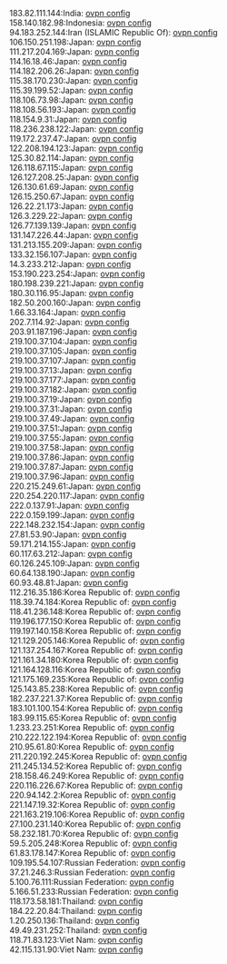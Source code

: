 183.82.111.144:India: [ovpn config](vpn/183_82_111_144.ovpn)  
158.140.182.98:Indonesia: [ovpn config](vpn/158_140_182_98.ovpn)  
94.183.252.144:Iran (ISLAMIC Republic Of): [ovpn config](vpn/94_183_252_144.ovpn)  
106.150.251.198:Japan: [ovpn config](vpn/106_150_251_198.ovpn)  
111.217.204.169:Japan: [ovpn config](vpn/111_217_204_169.ovpn)  
114.16.18.46:Japan: [ovpn config](vpn/114_16_18_46.ovpn)  
114.182.206.26:Japan: [ovpn config](vpn/114_182_206_26.ovpn)  
115.38.170.230:Japan: [ovpn config](vpn/115_38_170_230.ovpn)  
115.39.199.52:Japan: [ovpn config](vpn/115_39_199_52.ovpn)  
118.106.73.98:Japan: [ovpn config](vpn/118_106_73_98.ovpn)  
118.108.56.193:Japan: [ovpn config](vpn/118_108_56_193.ovpn)  
118.154.9.31:Japan: [ovpn config](vpn/118_154_9_31.ovpn)  
118.236.238.122:Japan: [ovpn config](vpn/118_236_238_122.ovpn)  
119.172.237.47:Japan: [ovpn config](vpn/119_172_237_47.ovpn)  
122.208.194.123:Japan: [ovpn config](vpn/122_208_194_123.ovpn)  
125.30.82.114:Japan: [ovpn config](vpn/125_30_82_114.ovpn)  
126.118.67.115:Japan: [ovpn config](vpn/126_118_67_115.ovpn)  
126.127.208.25:Japan: [ovpn config](vpn/126_127_208_25.ovpn)  
126.130.61.69:Japan: [ovpn config](vpn/126_130_61_69.ovpn)  
126.15.250.67:Japan: [ovpn config](vpn/126_15_250_67.ovpn)  
126.22.21.173:Japan: [ovpn config](vpn/126_22_21_173.ovpn)  
126.3.229.22:Japan: [ovpn config](vpn/126_3_229_22.ovpn)  
126.77.139.139:Japan: [ovpn config](vpn/126_77_139_139.ovpn)  
131.147.226.44:Japan: [ovpn config](vpn/131_147_226_44.ovpn)  
131.213.155.209:Japan: [ovpn config](vpn/131_213_155_209.ovpn)  
133.32.156.107:Japan: [ovpn config](vpn/133_32_156_107.ovpn)  
14.3.233.212:Japan: [ovpn config](vpn/14_3_233_212.ovpn)  
153.190.223.254:Japan: [ovpn config](vpn/153_190_223_254.ovpn)  
180.198.239.221:Japan: [ovpn config](vpn/180_198_239_221.ovpn)  
180.30.116.95:Japan: [ovpn config](vpn/180_30_116_95.ovpn)  
182.50.200.160:Japan: [ovpn config](vpn/182_50_200_160.ovpn)  
1.66.33.164:Japan: [ovpn config](vpn/1_66_33_164.ovpn)  
202.7.114.92:Japan: [ovpn config](vpn/202_7_114_92.ovpn)  
203.91.187.196:Japan: [ovpn config](vpn/203_91_187_196.ovpn)  
219.100.37.104:Japan: [ovpn config](vpn/219_100_37_104.ovpn)  
219.100.37.105:Japan: [ovpn config](vpn/219_100_37_105.ovpn)  
219.100.37.107:Japan: [ovpn config](vpn/219_100_37_107.ovpn)  
219.100.37.13:Japan: [ovpn config](vpn/219_100_37_13.ovpn)  
219.100.37.177:Japan: [ovpn config](vpn/219_100_37_177.ovpn)  
219.100.37.182:Japan: [ovpn config](vpn/219_100_37_182.ovpn)  
219.100.37.19:Japan: [ovpn config](vpn/219_100_37_19.ovpn)  
219.100.37.31:Japan: [ovpn config](vpn/219_100_37_31.ovpn)  
219.100.37.49:Japan: [ovpn config](vpn/219_100_37_49.ovpn)  
219.100.37.51:Japan: [ovpn config](vpn/219_100_37_51.ovpn)  
219.100.37.55:Japan: [ovpn config](vpn/219_100_37_55.ovpn)  
219.100.37.58:Japan: [ovpn config](vpn/219_100_37_58.ovpn)  
219.100.37.86:Japan: [ovpn config](vpn/219_100_37_86.ovpn)  
219.100.37.87:Japan: [ovpn config](vpn/219_100_37_87.ovpn)  
219.100.37.96:Japan: [ovpn config](vpn/219_100_37_96.ovpn)  
220.215.249.61:Japan: [ovpn config](vpn/220_215_249_61.ovpn)  
220.254.220.117:Japan: [ovpn config](vpn/220_254_220_117.ovpn)  
222.0.137.91:Japan: [ovpn config](vpn/222_0_137_91.ovpn)  
222.0.159.199:Japan: [ovpn config](vpn/222_0_159_199.ovpn)  
222.148.232.154:Japan: [ovpn config](vpn/222_148_232_154.ovpn)  
27.81.53.90:Japan: [ovpn config](vpn/27_81_53_90.ovpn)  
59.171.214.155:Japan: [ovpn config](vpn/59_171_214_155.ovpn)  
60.117.63.212:Japan: [ovpn config](vpn/60_117_63_212.ovpn)  
60.126.245.109:Japan: [ovpn config](vpn/60_126_245_109.ovpn)  
60.64.138.190:Japan: [ovpn config](vpn/60_64_138_190.ovpn)  
60.93.48.81:Japan: [ovpn config](vpn/60_93_48_81.ovpn)  
112.216.35.186:Korea Republic of: [ovpn config](vpn/112_216_35_186.ovpn)  
118.39.74.184:Korea Republic of: [ovpn config](vpn/118_39_74_184.ovpn)  
118.41.236.148:Korea Republic of: [ovpn config](vpn/118_41_236_148.ovpn)  
119.196.177.150:Korea Republic of: [ovpn config](vpn/119_196_177_150.ovpn)  
119.197.140.158:Korea Republic of: [ovpn config](vpn/119_197_140_158.ovpn)  
121.129.205.146:Korea Republic of: [ovpn config](vpn/121_129_205_146.ovpn)  
121.137.254.167:Korea Republic of: [ovpn config](vpn/121_137_254_167.ovpn)  
121.161.34.180:Korea Republic of: [ovpn config](vpn/121_161_34_180.ovpn)  
121.164.128.116:Korea Republic of: [ovpn config](vpn/121_164_128_116.ovpn)  
121.175.169.235:Korea Republic of: [ovpn config](vpn/121_175_169_235.ovpn)  
125.143.85.238:Korea Republic of: [ovpn config](vpn/125_143_85_238.ovpn)  
182.237.221.37:Korea Republic of: [ovpn config](vpn/182_237_221_37.ovpn)  
183.101.100.154:Korea Republic of: [ovpn config](vpn/183_101_100_154.ovpn)  
183.99.115.65:Korea Republic of: [ovpn config](vpn/183_99_115_65.ovpn)  
1.233.23.251:Korea Republic of: [ovpn config](vpn/1_233_23_251.ovpn)  
210.222.122.194:Korea Republic of: [ovpn config](vpn/210_222_122_194.ovpn)  
210.95.61.80:Korea Republic of: [ovpn config](vpn/210_95_61_80.ovpn)  
211.220.192.245:Korea Republic of: [ovpn config](vpn/211_220_192_245.ovpn)  
211.245.134.52:Korea Republic of: [ovpn config](vpn/211_245_134_52.ovpn)  
218.158.46.249:Korea Republic of: [ovpn config](vpn/218_158_46_249.ovpn)  
220.116.226.67:Korea Republic of: [ovpn config](vpn/220_116_226_67.ovpn)  
220.94.142.2:Korea Republic of: [ovpn config](vpn/220_94_142_2.ovpn)  
221.147.19.32:Korea Republic of: [ovpn config](vpn/221_147_19_32.ovpn)  
221.163.219.106:Korea Republic of: [ovpn config](vpn/221_163_219_106.ovpn)  
27.100.231.140:Korea Republic of: [ovpn config](vpn/27_100_231_140.ovpn)  
58.232.181.70:Korea Republic of: [ovpn config](vpn/58_232_181_70.ovpn)  
59.5.205.248:Korea Republic of: [ovpn config](vpn/59_5_205_248.ovpn)  
61.83.178.147:Korea Republic of: [ovpn config](vpn/61_83_178_147.ovpn)  
109.195.54.107:Russian Federation: [ovpn config](vpn/109_195_54_107.ovpn)  
37.21.246.3:Russian Federation: [ovpn config](vpn/37_21_246_3.ovpn)  
5.100.76.111:Russian Federation: [ovpn config](vpn/5_100_76_111.ovpn)  
5.166.51.233:Russian Federation: [ovpn config](vpn/5_166_51_233.ovpn)  
118.173.58.181:Thailand: [ovpn config](vpn/118_173_58_181.ovpn)  
184.22.20.84:Thailand: [ovpn config](vpn/184_22_20_84.ovpn)  
1.20.250.136:Thailand: [ovpn config](vpn/1_20_250_136.ovpn)  
49.49.231.252:Thailand: [ovpn config](vpn/49_49_231_252.ovpn)  
118.71.83.123:Viet Nam: [ovpn config](vpn/118_71_83_123.ovpn)  
42.115.131.90:Viet Nam: [ovpn config](vpn/42_115_131_90.ovpn)  
